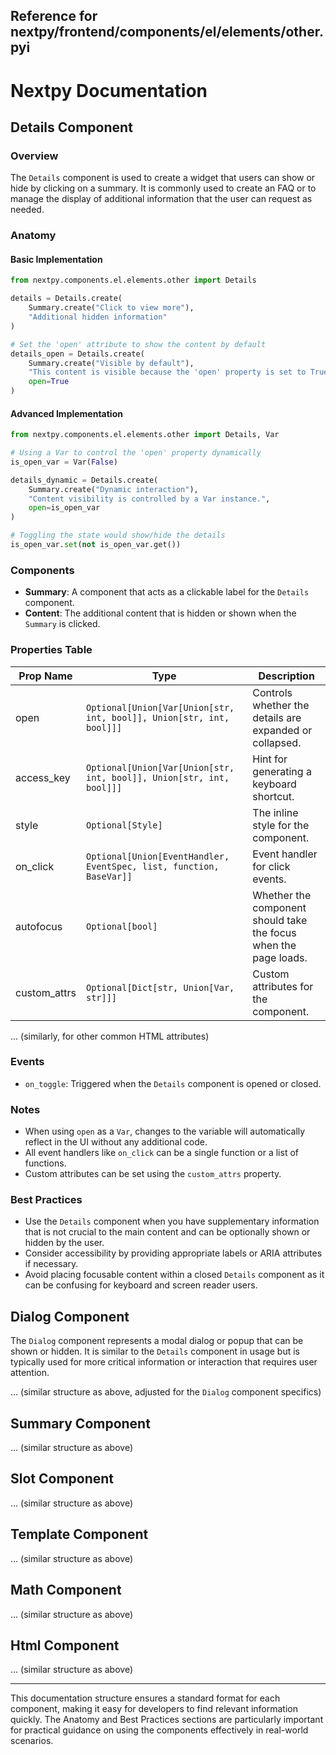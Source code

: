 ##  Reference for nextpy/frontend/components/el/elements/other.pyi

# Nextpy Documentation

## Details Component

### Overview

The `Details` component is used to create a widget that users can show or hide by clicking on a summary. It is commonly used to create an FAQ or to manage the display of additional information that the user can request as needed.

### Anatomy

#### Basic Implementation

```python
from nextpy.components.el.elements.other import Details

details = Details.create(
    Summary.create("Click to view more"),
    "Additional hidden information"
)

# Set the 'open' attribute to show the content by default
details_open = Details.create(
    Summary.create("Visible by default"),
    "This content is visible because the 'open' property is set to True",
    open=True
)
```

#### Advanced Implementation

```python
from nextpy.components.el.elements.other import Details, Var

# Using a Var to control the 'open' property dynamically
is_open_var = Var(False)

details_dynamic = Details.create(
    Summary.create("Dynamic interaction"),
    "Content visibility is controlled by a Var instance.",
    open=is_open_var
)

# Toggling the state would show/hide the details
is_open_var.set(not is_open_var.get())
```

### Components

- **Summary**: A component that acts as a clickable label for the `Details` component.
- **Content**: The additional content that is hidden or shown when the `Summary` is clicked.

### Properties Table

| Prop Name         | Type                                              | Description                                                     |
|-------------------|---------------------------------------------------|-----------------------------------------------------------------|
| open              | `Optional[Union[Var[Union[str, int, bool]], Union[str, int, bool]]]` | Controls whether the details are expanded or collapsed.         |
| access_key        | `Optional[Union[Var[Union[str, int, bool]], Union[str, int, bool]]]` | Hint for generating a keyboard shortcut.                        |
| style             | `Optional[Style]`                                 | The inline style for the component.                             |
| on_click          | `Optional[Union[EventHandler, EventSpec, list, function, BaseVar]]` | Event handler for click events.                                 |
| autofocus         | `Optional[bool]`                                  | Whether the component should take the focus when the page loads.|
| custom_attrs      | `Optional[Dict[str, Union[Var, str]]]`            | Custom attributes for the component.                            |

... (similarly, for other common HTML attributes)

### Events

- `on_toggle`: Triggered when the `Details` component is opened or closed.

### Notes

- When using `open` as a `Var`, changes to the variable will automatically reflect in the UI without any additional code.
- All event handlers like `on_click` can be a single function or a list of functions.
- Custom attributes can be set using the `custom_attrs` property.

### Best Practices

- Use the `Details` component when you have supplementary information that is not crucial to the main content and can be optionally shown or hidden by the user.
- Consider accessibility by providing appropriate labels or ARIA attributes if necessary.
- Avoid placing focusable content within a closed `Details` component as it can be confusing for keyboard and screen reader users.

## Dialog Component

The `Dialog` component represents a modal dialog or popup that can be shown or hidden. It is similar to the `Details` component in usage but is typically used for more critical information or interaction that requires user attention.

... (similar structure as above, adjusted for the `Dialog` component specifics)

## Summary Component

... (similar structure as above)

## Slot Component

... (similar structure as above)

## Template Component

... (similar structure as above)

## Math Component

... (similar structure as above)

## Html Component

... (similar structure as above)

---

This documentation structure ensures a standard format for each component, making it easy for developers to find relevant information quickly. The Anatomy and Best Practices sections are particularly important for practical guidance on using the components effectively in real-world scenarios.